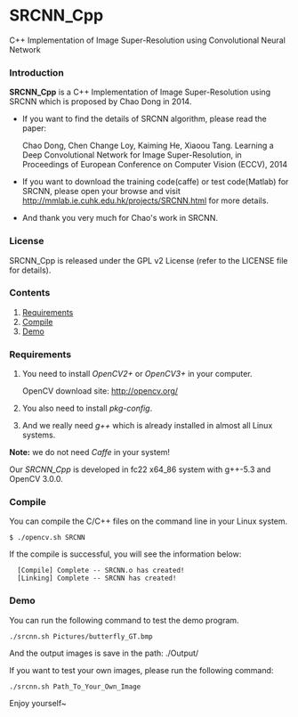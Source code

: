 # SRCNN_Cpp
C++ Implementation of Image Super-Resolution using Convolutional Neural Network

### Introduction
**SRCNN_Cpp** is a C++ Implementation of Image Super-Resolution using SRCNN which is proposed by Chao Dong in 2014.
 - If you want to find the details of SRCNN algorithm, please read the paper:  

   Chao Dong, Chen Change Loy, Kaiming He, Xiaoou Tang. Learning a Deep Convolutional Network for Image Super-Resolution, in Proceedings of European Conference on Computer Vision (ECCV), 2014
 - If you want to download the training code(caffe) or test code(Matlab) for SRCNN, please open your browse and visit http://mmlab.ie.cuhk.edu.hk/projects/SRCNN.html for more details.
 - And thank you very much for Chao's work in SRCNN.

### License
SRCNN_Cpp is released under the GPL v2 License (refer to the LICENSE file for details).

### Contents
1. [Requirements](#requirements)
2. [Compile](#compile)
3. [Demo](#demo)

### Requirements

1. You need to install *OpenCV2+* or *OpenCV3+* in your computer.

   OpenCV download site: http://opencv.org/

2. You also need to install *pkg-config*.

3. And we really need *g++* which is already installed in almost all Linux systems.

**Note:** we do not need *Caffe* in your system!   

Our *SRCNN_Cpp* is developed in fc22 x64_86 system with g++-5.3 and OpenCV 3.0.0.

### Compile

You can compile the C/C++ files on the command line in your Linux system. 

``` Shell
$ ./opencv.sh SRCNN
```

If the compile is successful, you will see the information below:

``` Shell
  [Compile] Complete -- SRCNN.o has created!
  [Linking] Complete -- SRCNN has created!
```

### Demo

You can run the following command to test the demo program.

``` Shell
./srcnn.sh Pictures/butterfly_GT.bmp
```

And the output images is save in the path: ./Output/

If you want to test your own images, please run the following command:

``` Shell
./srcnn.sh Path_To_Your_Own_Image
```

Enjoy yourself~
